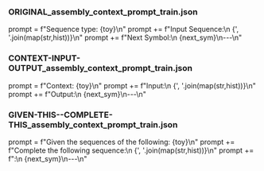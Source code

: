### ORIGINAL_assembly_context_prompt_train.json
prompt = f"Sequence type: {toy}\n"
prompt += f"Input Sequence:\n {', '.join(map(str,hist))}\n"
prompt += f"Next Symbol:\n {next_sym}\n---\n"

### CONTEXT-INPUT-OUTPUT_assembly_context_prompt_train.json
prompt = f"Context: {toy}\n"
prompt += f"Input:\n {', '.join(map(str,hist))}\n"
prompt += f"Output:\n {next_sym}\n---\n"

### GIVEN-THIS--COMPLETE-THIS_assembly_context_prompt_train.json
prompt = f"Given the sequences of the following: {toy}\n"
prompt += f"Complete the following sequence:\n {', '.join(map(str,hist))}\n"
prompt += f":\n {next_sym}\n---\n"

